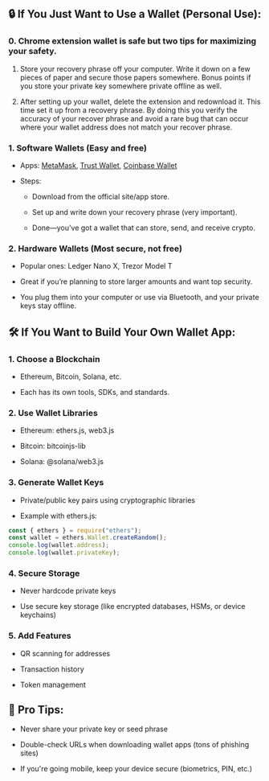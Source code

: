 ## 🔒 If You Just Want to Use a Wallet (Personal Use):
### 0.  Chrome extension wallet is safe but two tips for maximizing your safety.

1. Store your recovery phrase off your computer. Write it down on a few pieces of paper and secure those papers somewhere. Bonus points if you store your private key somewhere private offline as well.

2. After setting up your wallet, delete the extension and redownload it. This time set it up from a recovery phrase. By doing this you verify the accuracy of your recover phrase and avoid a rare bug that can occur where your wallet address does not match your recover phrase.

### 1. Software Wallets (Easy and free)
* Apps: [MetaMask](https://metamask.io/), [Trust Wallet](https://trustwallet.com/), [Coinbase Wallet]()

* Steps:

    * Download from the official site/app store.

    * Set up and write down your recovery phrase (very important).

    * Done—you’ve got a wallet that can store, send, and receive crypto.

### 2. Hardware Wallets (Most secure, not free)
* Popular ones: Ledger Nano X, Trezor Model T

* Great if you’re planning to store larger amounts and want top security.

* You plug them into your computer or use via Bluetooth, and your private keys stay offline.

## 🛠️ If You Want to Build Your Own Wallet App:
### 1. Choose a Blockchain
* Ethereum, Bitcoin, Solana, etc.

* Each has its own tools, SDKs, and standards.

### 2. Use Wallet Libraries
* Ethereum: ethers.js, web3.js

* Bitcoin: bitcoinjs-lib

* Solana: @solana/web3.js

### 3. Generate Wallet Keys
* Private/public key pairs using cryptographic libraries

* Example with ethers.js:

```javascript
const { ethers } = require("ethers");
const wallet = ethers.Wallet.createRandom();
console.log(wallet.address);
console.log(wallet.privateKey);
```
### 4. Secure Storage
* Never hardcode private keys

* Use secure key storage (like encrypted databases, HSMs, or device keychains)

### 5. Add Features
* QR scanning for addresses

* Transaction history

* Token management

## 🧠 Pro Tips:
* Never share your private key or seed phrase

* Double-check URLs when downloading wallet apps (tons of phishing sites)

* If you're going mobile, keep your device secure (biometrics, PIN, etc.)
